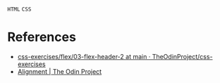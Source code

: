 `HTML` `CSS`
# References
* [css-exercises/flex/03-flex-header-2 at main · TheOdinProject/css-exercises](https://github.com/TheOdinProject/css-exercises/tree/main/flex/03-flex-header-2)
* [Alignment | The Odin Project](https://www.theodinproject.com/lessons/foundations-alignment)
